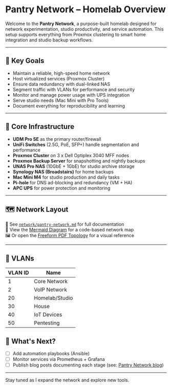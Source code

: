 # Pantry Network – Homelab Overview

Welcome to the **Pantry Network**, a purpose-built homelab designed for network experimentation, studio productivity, and service automation. This setup supports everything from Proxmox clustering to smart home integration and studio backup workflows.

---

## 📌 Key Goals
- Maintain a reliable, high-speed home network
- Host virtualized services (Proxmox Cluster)
- Ensure data redundancy with dual-linked NAS
- Segment traffic with VLANs for performance and security
- Monitor and manage power usage with UPS integration
- Serve studio needs (Mac Mini with Pro Tools)
- Document everything for reproducibility and learning

---

## 🧱 Core Infrastructure

- **UDM Pro SE** as the primary router/firewall
- **UniFi Switches** (2.5G, PoE, SFP+) handle segmentation and performance
- **Proxmox Cluster** on 3 x Dell Optiplex 3040 MFF nodes
- **Proxmox Backup Server** for snapshotting and nightly backups
- **UNAS Pro NAS** (10GbE + 1GbE) for studio archive storage
- **Synology NAS (Broadstairs)** for home backups
- **Mac Mini M4** for studio production and daily tasks
- **Pi-hole** for DNS ad-blocking and redundancy (VM + HA)
- **APC UPS** for power protection and monitoring

---

## 🗺️ Network Layout

📂 See [`network/pantry-network.md`](./pantry-network.md) for full documentation  
📜 View the [Mermaid Diagram](./topology.md) for a code-based network map  
🖼️ Or open the [Freeform PDF Topology](./topology.pdf) for a visual reference

---


## 🔄 VLANs

| VLAN ID | Name             |
|---------|------------------|
| 1       | Core Network     |
| 2       | VoIP Network     |
| 20      | Homelab/Studio   |
| 30      | House            |
| 40      | IoT Devices      |
| 50      | Pentesting       |


## 🚀 What's Next?

- [ ] Add automation playbooks (Ansible)
- [ ] Monitor services via Prometheus + Grafana
- [ ] Publish blog posts documenting each stage (see: [Pantry Network blog](pantrynetwork.io))

---

Stay tuned as I expand the network and explore new tools.
